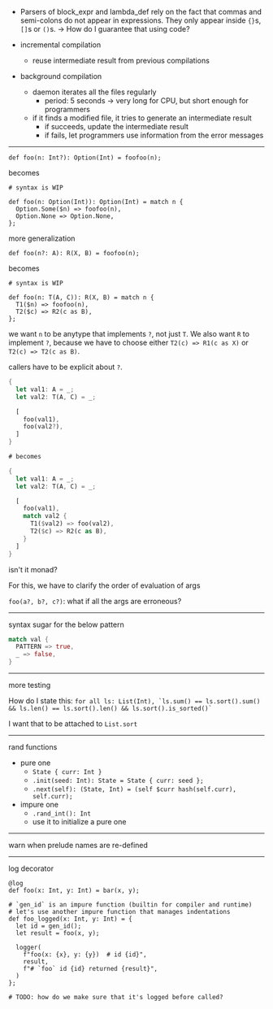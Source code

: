 - Parsers of block_expr and lambda_def rely on the fact that commas and semi-colons do not appear in expressions. They only appear inside `{}`s, `[]`s or `()`s. -> How do I guarantee that using code?

- incremental compilation
  - reuse intermediate result from previous compilations
- background compilation
  - daemon iterates all the files regularly
    - period: 5 seconds -> very long for CPU, but short enough for programmers
  - if it finds a modified file, it tries to generate an intermediate result
    - if succeeds, update the intermediate result
    - if fails, let programmers use information from the error messages

---

```
def foo(n: Int?): Option(Int) = foofoo(n);
```

becomes

```
# syntax is WIP

def foo(n: Option(Int)): Option(Int) = match n {
  Option.Some($n) => foofoo(n),
  Option.None => Option.None,
};
```

more generalization

```
def foo(n?: A): R(X, B) = foofoo(n);
```

becomes

```
# syntax is WIP

def foo(n: T(A, C)): R(X, B) = match n {
  T1($n) => foofoo(n),
  T2($c) => R2(c as B),
};
```

we want `n` to be anytype that implements `?`, not just `T`. We also want `R` to implement `?`, because we have to choose either `T2(c) => R1(c as X)` or `T2(c) => T2(c as B)`.

callers have to be explicit about `?`.

```rust
{
  let val1: A = _;
  let val2: T(A, C) = _;

  [
    foo(val1),
    foo(val2?),
  ]
}

# becomes

{
  let val1: A = _;
  let val2: T(A, C) = _;

  [
    foo(val1),
    match val2 {
      T1($val2) => foo(val2),
      T2($c) => R2(c as B),
    }
  ]
}
```

isn't it monad?

For this, we have to clarify the order of evaluation of args

`foo(a?, b?, c?)`: what if all the args are erroneous?

---

syntax sugar for the below pattern

```rust
match val {
  PATTERN => true,
  _ => false,
}
```

---

more testing

How do I state this: ``` for all ls: List(Int), `ls.sum() == ls.sort().sum() && ls.len() == ls.sort().len() && ls.sort().is_sorted()` ```

I want that to be attached to `List.sort`

---

rand functions

- pure one
  - `State { curr: Int }`
  - `.init(seed: Int): State = State { curr: seed };`
  - `.next(self): (State, Int) = (self $curr hash(self.curr), self.curr);`
- impure one
  - `.rand_int(): Int`
  - use it to initialize a pure one

---

warn when prelude names are re-defined

---

log decorator

```
@log
def foo(x: Int, y: Int) = bar(x, y);
```

```
# `gen_id` is an impure function (builtin for compiler and runtime)
# let's use another impure function that manages indentations
def foo_logged(x: Int, y: Int) = {
  let id = gen_id();
  let result = foo(x, y);

  logger(
    f"foo(x: {x}, y: {y})  # id {id}",
    result,
    f"# `foo` id {id} returned {result}",
  )
};

# TODO: how do we make sure that it's logged before called?
```
